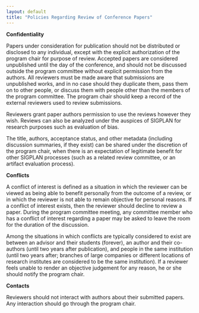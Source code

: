 ```yaml
---
layout: default
title: "Policies Regarding Review of Conference Papers"
---
```


**Confidentiality**

Papers under consideration for publication should not be distributed
or disclosed to any individual, except with the explicit authorization
of the program chair for purpose of review.  Accepted papers are
considered unpublished until the day of the conference, and should not
be discussed outside the program committee without explicit permission
from the authors. All reviewers must be made aware that submissions
are unpublished works, and in no case should they duplicate them, pass
them on to other people, or discuss them with people other than the
members of the program committee. The program chair should keep a
record of the external reviewers used to review submissions.

Reviewers grant paper authors permission to use the reviews however
they wish. Reviews can also be analyzed under the auspices of SIGPLAN
for research purposes such as evaluation of bias.

The title, authors, acceptance status, and other metadata (including
discussion summaries, if they exist) can be shared under the
discretion of the program chair, when there is an expectation of
legitimate benefit for other SIGPLAN processes (such as a related
review committee, or an artifact evaluation process).

**Conflicts**

A conflict of interest is defined as a situation in which the reviewer
can be viewed as being able to benefit personally from the outcome of
a review, or in which the reviewer is not able to remain objective for
personal reasons. If a conflict of interest exists, then the reviewer
should decline to review a paper. During the program committee
meeting, any committee member who has a conflict of interest regarding
a paper may be asked to leave the room for the duration of the
discussion.

Among the situations in which conflicts are typically considered to
exist are between an advisor and their students (forever), an author
and their co-authors (until two years after publication), and people
in the same institution (until two years after; branches of large
companies or different locations of research institutes are considered
to be the same institution). If a reviewer feels unable to render an
objective judgement for any reason, he or she should notify the
program chair.

**Contacts**

Reviewers should not interact with authors about their submitted
papers. Any interaction should go through the program chair.

